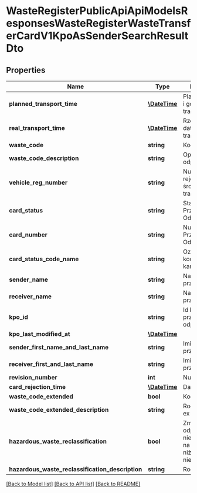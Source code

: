 # WasteRegisterPublicApiApiModelsResponsesWasteRegisterWasteTransferCardV1KpoAsSenderSearchResultDto

## Properties
Name | Type | Description | Notes
------------ | ------------- | ------------- | -------------
**planned_transport_time** | [**\DateTime**](\DateTime.md) | Planowana data i godzina transportu | [optional] 
**real_transport_time** | [**\DateTime**](\DateTime.md) | Rzeczywista data i godzina transportu | [optional] 
**waste_code** | **string** | Kod odpadu | [optional] 
**waste_code_description** | **string** | Opis kodu odpadu | [optional] 
**vehicle_reg_number** | **string** | Numer rejestracyjny środka transportu | [optional] 
**card_status** | **string** | Status Karty Przekazania Odpadów | [optional] 
**card_number** | **string** | Numer Karty Przekazania Odpadów | [optional] 
**card_status_code_name** | **string** | Oznaczenie kodowe statusu karty | [optional] 
**sender_name** | **string** | Nazwa przekazującego | [optional] 
**receiver_name** | **string** | Nazwa przejmującego | [optional] 
**kpo_id** | **string** | Id karty przekazania odpadów | [optional] 
**kpo_last_modified_at** | [**\DateTime**](\DateTime.md) |  | [optional] 
**sender_first_name_and_last_name** | **string** | Imię i Nazwisko przekazującego | [optional] 
**receiver_first_and_last_name** | **string** | Imię i Nazwisko przejmującego | [optional] 
**revision_number** | **int** | Numer korekty | [optional] 
**card_rejection_time** | [**\DateTime**](\DateTime.md) | Data odrzucenia | [optional] 
**waste_code_extended** | **bool** | Kod ex | [optional] 
**waste_code_extended_description** | **string** | Rodzaj odpadu ex | [optional] 
**hazardous_waste_reclassification** | **bool** | Zmiana statusu odpadów niebezpiecznych na odpady inne niż niebezpieczne | [optional] 
**hazardous_waste_reclassification_description** | **string** | Rodzaj odpadu | [optional] 

[[Back to Model list]](../README.md#documentation-for-models) [[Back to API list]](../README.md#documentation-for-api-endpoints) [[Back to README]](../README.md)



